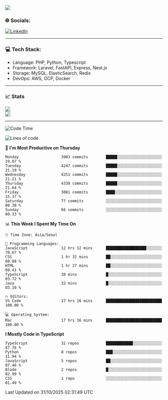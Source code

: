 <!--[![](https://visitcount.itsvg.in/api?id=jin-wk&icon=7&color=12)](https://visitcount.itsvg.in)-->
<!--[![Hits](https://hits.seeyoufarm.com/api/count/incr/badge.svg?url=https%3A%2F%2Fgithub.com%2Fjin-wk&count_bg=%235F625C&title_bg=%23555555&icon=github.svg&icon_color=%23E7E7E7&title=Hits&edge_flat=false)](https://hits.seeyoufarm.com)-->
![](https://komarev.com/ghpvc/?username=jin-wk&color=lightgrey&style=for-the-badge)

### 🌐 Socials:
[![LinkedIn](https://img.shields.io/badge/LinkedIn-%230077B5.svg?logo=linkedin&logoColor=white)](https://linkedin.com/in/jinwook-lee-242625241) 

---

### 💻 Tech Stack:
  - Language: PHP, Python, Typescript
  - Framework: Laravel, FastAPI, Express, Nest.js
  - Storage: MySQL, ElasticSearch, Redis
  - DevOps: AWS, GCP, Docker

---

### 📈 Stats
![](https://github-readme-stats.vercel.app/api?username=jin-wk&theme=dark&hide_border=true&include_all_commits=true&count_private=true)<br/>
![](https://github-readme-streak-stats.herokuapp.com/?user=jin-wk&theme=dark&hide_border=true)<br/>

---

<!--START_SECTION:waka-->
![Code Time](http://img.shields.io/badge/Code%20Time-2%2C715%20hrs%2052%20mins-blue)

![Lines of code](https://img.shields.io/badge/From%20Hello%20World%20I%27ve%20Written-5.7%20million%20lines%20of%20code-blue)

📅 **I'm Most Productive on Thursday** 

```text
Monday                   3983 commits        █████░░░░░░░░░░░░░░░░░░░░   19.87 % 
Tuesday                  4247 commits        █████░░░░░░░░░░░░░░░░░░░░   21.19 % 
Wednesday                4251 commits        █████░░░░░░░░░░░░░░░░░░░░   21.21 % 
Thursday                 4338 commits        █████░░░░░░░░░░░░░░░░░░░░   21.64 % 
Friday                   3081 commits        ████░░░░░░░░░░░░░░░░░░░░░   15.37 % 
Saturday                 77 commits          ░░░░░░░░░░░░░░░░░░░░░░░░░   00.38 % 
Sunday                   66 commits          ░░░░░░░░░░░░░░░░░░░░░░░░░   00.33 % 
```


📊 **This Week I Spent My Time On** 

```text
🕑︎ Time Zone: Asia/Seoul

💬 Programming Languages: 
JavaScript               12 hrs 12 mins      ██████████████████░░░░░░░   70.67 % 
CSS                      1 hr 32 mins        ██░░░░░░░░░░░░░░░░░░░░░░░   08.88 % 
HTML                     1 hr 27 mins        ██░░░░░░░░░░░░░░░░░░░░░░░   08.41 % 
TypeScript               38 mins             █░░░░░░░░░░░░░░░░░░░░░░░░   03.72 % 
Java                     32 mins             █░░░░░░░░░░░░░░░░░░░░░░░░   03.10 % 

🔥 Editors: 
VS Code                  17 hrs 16 mins      █████████████████████████   100.00 % 

💻 Operating System: 
Mac                      17 hrs 16 mins      █████████████████████████   100.00 % 
```

**I Mostly Code in TypeScript** 

```text
TypeScript               32 repos            ████████████░░░░░░░░░░░░░   47.76 % 
Python                   8 repos             ███░░░░░░░░░░░░░░░░░░░░░░   11.94 % 
JavaScript               5 repos             ██░░░░░░░░░░░░░░░░░░░░░░░   07.46 % 
Blade                    2 repos             █░░░░░░░░░░░░░░░░░░░░░░░░   02.99 % 
CSS                      1 repo              ░░░░░░░░░░░░░░░░░░░░░░░░░   01.49 % 
```




 Last Updated on 31/10/2025 02:31:49 UTC
<!--END_SECTION:waka-->
